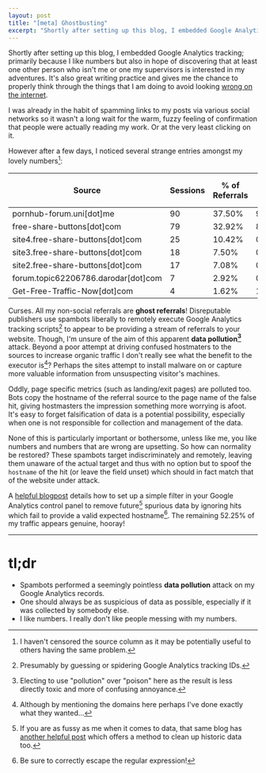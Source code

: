```yaml
---
layout: post
title: "[meta] Ghostbusting"
excerpt: "Shortly after setting up this blog, I embedded Google Analytics tracking; primarily because I like numbers. Sadly someone appears to be messing with my numbers."
---
```


Shortly after setting up this blog, I embedded Google Analytics tracking; primarily because I like numbers
but also in hope of discovering that at least one other person who isn't me or one my supervisors is interested
in my adventures. It's also great writing practice and gives me the chance to properly think through the things that
I am doing to avoid looking [wrong on the internet](https://xkcd.com/386/).

I was already in the habit of spamming links to my posts via various social networks so it wasn't a long
wait for the warm, fuzzy feeling of confirmation that people were actually reading my work. Or at the very
least clicking on it.

However after a few days, I noticed several strange entries amongst my lovely numbers[^0]:

| Source                          | Sessions | % of Referrals | Bounce Rate | Pages / Session | Avg. Session Duration |
|---------------------------------|----------|----------------|-------------|-----------------|-----------------------|
| pornhub-forum.uni\[dot\]me            | 90       | 37.50%         | 97.78%      | 1.02            | 00:00:05              |
| free-share-buttons\[dot\]com          | 79       | 32.92%         | 8.86%       | 1.91            | 00:01:24              |
| site4.free-share-buttons\[dot\]com    | 25       | 10.42%         | 0.00%       | 2.00            | 00:01:32              |
| site3.free-share-buttons\[dot\]com    | 18       | 7.50%          | 0.00%       | 2.00            | 00:01:27              |
| site2.free-share-buttons\[dot\]com    | 17       | 7.08%          | 0.00%       | 2.00            | 00:01:28              |
| forum.topic62206786.darodar\[dot\]com | 7        | 2.92%          | 0.00%       | 3.00            | 00:00:00              |
| Get-Free-Traffic-Now\[dot\]com        | 4        | 1.62%          | 100.00%     | 1.00            | 00:00:00              |

Curses. All my non-social referrals are **ghost referrals**! Disreputable publishers use spambots liberally to remotely
execute Google Analytics tracking scripts[^1] to appear to be providing a stream of referrals to your
website. Though, I'm unsure of the aim of this apparent **data pollution[^2]** attack. Beyond a poor attempt
at driving confused hostmaters to the sources to increase organic traffic I don't really see
what the benefit to the executor is[^3]? Perhaps the sites attempt to install malware on or capture more
valuable information from unsuspecting visitor's machines.

Oddly, page specific metrics (such as landing/exit pages) are polluted too. Bots copy the hostname of the
referral source to the page name of the false hit, giving hostmasters the impression something more worrying
is afoot. It's easy to forget falsification of data is a potential possibility, especially when one is not
responsible for collection and management of the data.

None of this is particularly important or bothersome, unless like me, you like numbers and numbers that are
wrong are upsetting. So how can normality be restored? These spambots target indiscriminately and remotely,
leaving them unaware of the actual target and thus with no option but to spoof the `hostname` of the hit
(or leave the field unset) which should in fact match that of the website under attack.

A [helpful blogpost](http://www.ohow.co/stop-adult-referral-spam-ga/#How_to_Block_these_Referrals_in_Google_Analytics) details how to set up a simple filter
in your Google Analytics control panel to remove future[^4] spurious data by ignoring hits which fail to provide
a valid expected hostname[^5]. The remaining 52.25% of my traffic appears genuine, hooray!

* * *

# tl;dr
* Spambots performed a seemingly pointless **data pollution** attack on my Google Analytics records.
* One should always be as suspicious of data as possible, especially if it was collected by somebody else.
* I like numbers. I really don't like people messing with my numbers.

[^0]: I haven't censored the source column as it may be potentially useful to others having the same problem[^3].

[^1]: Presumably by guessing or spidering Google Analytics tracking IDs.

[^2]: Electing to use "pollution" over "poison" here as the result is less directly toxic and more of
    confusing annoyance.
    
[^3]: Although by mentioning the domains here perhaps I've done exactly what they wanted...

[^4]: If you are as fussy as me when it comes to data, that same blog has [another helpful post](http://www.ohow.co/remove-referrer-spam-with-segments/#Create_a_segment_with_valid_hostnames) which offers a method to clean up historic data too.

[^5]: Be sure to correctly escape the regular expression!
